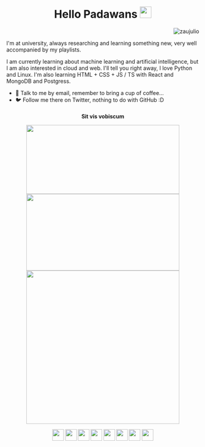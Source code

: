 <h1 align="center">
  Hello Padawans
  <img src="https://media.giphy.com/media/nDg8O2z3Rmk6Y/source.gif" width="30px">
</h1>

<p align="right"> <img src="https://komarev.com/ghpvc/?username=zaujulio&color=blue" alt="zaujulio" /> </p>

I'm at university, always researching and learning something new, very well accompanied by my playlists.

I am currently learning about machine learning and artificial intelligence, but I am also interested in cloud and web. I'll tell you right away, I love Python and Linux. I'm also learning HTML + CSS + JS / TS with React and MongoDB and Postgress.

- 📧 Talk to me by email, remember to bring a cup of coffee...
- 🐦 Follow me there on Twitter, nothing to do with GitHub :D


<h4 align="center">Sit vis vobiscum</>

<p align="center">
  <img src="https://cr-ss-service.azurewebsites.net/api/ScreenShot?widget=summary&username=zaujulio&badges=2&show-avatar=false&style=--header-bg-color:%23141321;--bg-color:%23D83A7C;--badge-bg-color:%23141321;--badge-text-color:%23A5FFF7;" width=400 height=180>    
  <img src="https://github-readme-stats.vercel.app/api?username=zaujulio&&show_icons=true&theme=radical&include_all_commits=true" width=400 height=200>
  <img src="https://github-readme-stats.vercel.app/api/top-langs?username=zaujulio&show_icons=true&locale=en&layout=compact&theme=radical" width=400>
</p>


<p align="center">
<a href="https://twitter.com/Zau_Galvao?s=09" target="blank"><img align="center" src="https://cdn.jsdelivr.net/npm/simple-icons@3.0.1/icons/twitter.svg" height="30" width="30" /></a>
<a href="https://www.linkedin.com/in/zaujulio" target="blank"><img align="center" src="https://cdn.jsdelivr.net/npm/simple-icons@3.0.1/icons/linkedin.svg" height="30" width="30" /></a>
<a href="https://www.facebook.com/ZauJulio" target="blank"><img align="center" src="https://cdn.jsdelivr.net/npm/simple-icons@3.0.1/icons/facebook.svg" height="30" width="30" /></a>
<a href="https://www.instagram.com/ZauJulio/" target="blank"><img align="center" src="https://cdn.jsdelivr.net/npm/simple-icons@3.0.1/icons/instagram.svg" height="30" width="30" /></a>
<a href="https://open.spotify.com/user/22h43nfzwiryoykpab2bd76ha?si=r7hAIFhvRUqrQylhZaep7g" target="blank"><img align="center" src="https://cdn.jsdelivr.net/npm/simple-icons@3.0.1/icons/spotify.svg" height="30" width="30" /></a>
<a href="https://api.whatsapp.com/send?phone=5584998651868&text=Ol%C3%A1%2C%20Hello%2C%20Bonjour%2C%20Hola%2C%20Hallo" target="blank"><img align="center" src="https://cdn.jsdelivr.net/npm/simple-icons@3.0.1/icons/whatsapp.svg" height="30" width="30" /></a>
<a href="https://t.me/ZauJulio" target="blank"><img align="center" src="https://cdn.jsdelivr.net/npm/simple-icons@3.0.1/icons/telegram.svg" height="30" width="30" /></a>
<a href="http://zauhdf@gmail.com/" target="blank"><img align="center" src="https://cdn.jsdelivr.net/npm/@internetarchive/icon-email@1.1.3/email.svg" height="30" width="30" /></a>
</p>

